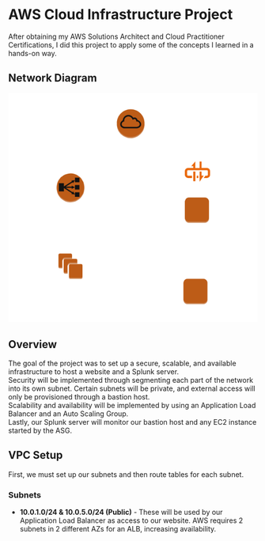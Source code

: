# AWS Cloud Infrastructure Project

After obtaining my AWS Solutions Architect and Cloud Practitioner Certifications, I did this project to apply some of the concepts I learned in a hands-on way.  

## Network Diagram  
![VPC Layout](https://github.com/AlexMc889/Portfolio/blob/main/AWS%20Cloud%20Project/Images/VPC%20layout%20.png)

## Overview  
The goal of the project was to set up a secure, scalable, and available infrastructure to host a website and a Splunk server.  
Security will be implemented through segmenting each part of the network into its own subnet. Certain subnets will be private, and external access will only be provisioned through a bastion host.  
Scalability and availability will be implemented by using an Application Load Balancer and an Auto Scaling Group.  
Lastly, our Splunk server will monitor our bastion host and any EC2 instance started by the ASG.  

## VPC Setup  
First, we must set up our subnets and then route tables for each subnet.  

### Subnets  
- **10.0.1.0/24 & 10.0.5.0/24 (Public)** - These will be used by our Application Load Balancer as access to our website. AWS requires 2 subnets in 2 different AZs for an ALB, increasing availability. 
